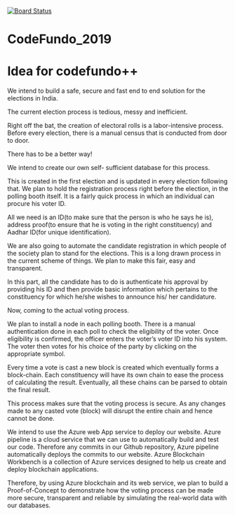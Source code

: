 [![Board Status](https://dev.azure.com/Stallions-A/ace3487f-cac5-47f2-b8fb-2b2907197500/d90cab1c-eb8d-4fbd-b0ac-7ad84547dcea/_apis/work/boardbadge/52174574-a8f7-4b9f-9cf1-01b5288acbcc?columnOptions=1)](https://dev.azure.com/Stallions-A/ace3487f-cac5-47f2-b8fb-2b2907197500/_boards/board/t/d90cab1c-eb8d-4fbd-b0ac-7ad84547dcea/Microsoft.RequirementCategory/)

# CodeFundo_2019
# Idea for codefundo++

We intend to build a safe, secure and fast end to end solution for the elections in India.

The current election process is tedious, messy and inefficient.

Right off the bat, the creation of electoral rolls is a labor-intensive process.
Before every election, there is a manual census that is conducted from door to door.

There has to be a better way!

We intend to create our own self- sufficient database for this process.

This is created in the first election and is updated in every election following that. We plan to hold the registration process right before the election, in the polling booth itself. It is a fairly quick process in which an individual can procure his voter ID.

All we need is an ID(to make sure that the person is who he says he is), address proof(to ensure that he is voting in the right constituency) and Aadhar ID(for unique identification).

We are also going to automate the candidate registration in which people of the society plan to stand for the elections. This is a long drawn process in the current scheme of things. We plan to make this fair, easy and transparent.

In this part, all the candidate has to do is authenticate his approval by providing his ID and then provide basic information which pertains to the constituency for which he/she wishes to announce his/ her candidature.

Now, coming to the actual voting process.

We plan to install a node in each polling booth. There is a manual authentication done in each poll to check the eligibility of the voter. Once eligibility is confirmed, the officer enters the voter’s voter ID into his system. The voter then votes for his choice of the party by clicking on the appropriate symbol.

Every time a vote is cast a new block is created which eventually forms a block-chain. Each constituency will have its own chain to ease the process of calculating the result. Eventually, all these chains can be parsed to obtain the final result.

This process makes sure that the voting process is secure. As any changes made to any casted vote (block) will disrupt the entire chain and hence cannot be done.

We intend to use the Azure web App service to deploy our website. Azure pipeline is a cloud service that we can use to automatically build and test our code. Therefore any commits in our Github repository, Azure pipeline automatically deploys the commits to our website. Azure Blockchain Workbench is a collection of Azure services designed to help us create and deploy blockchain applications.

Therefore, by using Azure blockchain and its web service, we plan to build a Proof-of-Concept to demonstrate how the voting process can be made more secure, transparent and reliable by simulating the real-world data with our databases.
